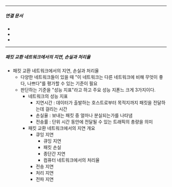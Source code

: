 

----
##### 연결 문서

- 
- 
- 
---

##### 패킷 교환 네트워크에서의 지연, 손실과 처리율

- 패킷 교환 네트워크에서의 지연, 손실과 처리율
	- 다양한 네트워크들이 있을 때 "이 네트워크는 다른 네트워크에 비해 무엇이 좋다, 나쁘다"를 평가할 수 있는 기준이 필요
	- 판단하는 기준을 "성능 지표"라고 하고 주요 성능 지푠느 크게 3가지이다.
		- 네트워크의 성능 지표
			- 지연시간 : 데이터가 출발하는 호스트로부터 목적지까지 패킷을 전달하는데 걸리는 시간
			- 손실율 : 보내는 패킷 중 얼마나 분실되는가를 나타냄
			- 전송률 : 단위 시간 동안에 전달될 수 있는 트래픽의 총량을 의미
		- 패킷 교환 네트워크에서의 지연 개요
			- 큐잉 지연
				- 큐잉 지연
				- 패킷 손실
				- 종단간 지연
				- 컴퓨터 네트워크에서의 처리율
			- 전송 지연
			- 처리 지연
			- 전파 지연